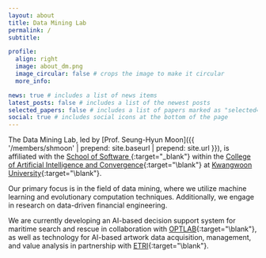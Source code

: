 ```yaml
---
layout: about
title: Data Mining Lab
permalink: /
subtitle:

profile:
  align: right
  image: about_dm.png
  image_circular: false # crops the image to make it circular
  more_info:

news: true # includes a list of news items
latest_posts: false # includes a list of the newest posts
selected_papers: false # includes a list of papers marked as "selected={true}"
social: true # includes social icons at the bottom of the page
---
```


The Data Mining Lab, led by [Prof. Seung-Hyun Moon]({{ '/members/shmoon' | prepend: site.baseurl | prepend: site.url }}), is affiliated with the [School of Software ](https://www.kw.ac.kr/en/univ/electronic05_1.jsp){:target="\_blank"} within the [College of Artificial Intelligence and Convergence](https://www.kw.ac.kr/en/univ/Software_glance.jsp){:target="\blank"} at [Kwangwoon University](https://www.kw.ac.kr/en/){:target="\blank"}.

Our primary focus is in the field of data mining, where we utilize machine learning and evolutionary computation techniques. Additionally, we engage in research on data-driven financial engineering.

We are currently developing an AI-based decision support system for maritime search and rescue in collaboration with [OPTLAB](https://kwoptlab.kr){:target="\blank"}, as well as technology for AI-based artwork data acquisition, management, and value analysis in partnership with [ETRI](https://etri.re.kr){:target="\blank"}.
